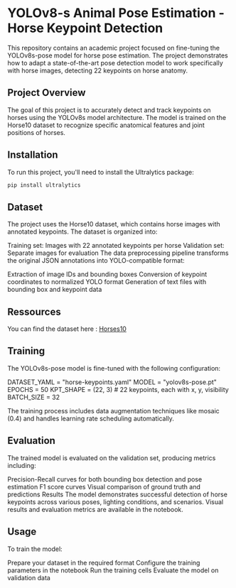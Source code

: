# YOLOv8-s Animal Pose Estimation - Horse Keypoint Detection

This repository contains an academic project focused on fine-tuning the YOLOv8s-pose model for horse pose estimation. The project demonstrates how to adapt a state-of-the-art pose detection model to work specifically with horse images, detecting 22 keypoints on horse anatomy.

## Project Overview

The goal of this project is to accurately detect and track keypoints on horses using the YOLOv8s model architecture. The model is trained on the Horse10 dataset to recognize specific anatomical features and joint positions of horses.

## Installation


To run this project, you'll need to install the Ultralytics package:

```bash
pip install ultralytics
```
## Dataset

The project uses the Horse10 dataset, which contains horse images with annotated keypoints. The dataset is organized into:

Training set: Images with 22 annotated keypoints per horse
Validation set: Separate images for evaluation
The data preprocessing pipeline transforms the original JSON annotations into YOLO-compatible format:

Extraction of image IDs and bounding boxes
Conversion of keypoint coordinates to normalized YOLO format
Generation of text files with bounding box and keypoint data
## Ressources 
You can find the dataset here : [Horses10](https://drive.google.com/drive/folders/1YfaYiLtecKTy9ckC8S8erU24_nlC4Xs5?usp=sharing)
## Training
The YOLOv8s-pose model is fine-tuned with the following configuration:

DATASET_YAML = "horse-keypoints.yaml"
MODEL = "yolov8s-pose.pt"
EPOCHS = 50
KPT_SHAPE = (22, 3)  # 22 keypoints, each with x, y, visibility
BATCH_SIZE = 32

The training process includes data augmentation techniques like mosaic (0.4) and handles learning rate scheduling automatically.

## Evaluation
The trained model is evaluated on the validation set, producing metrics including:

Precision-Recall curves for both bounding box detection and pose estimation
F1 score curves
Visual comparison of ground truth and predictions
Results
The model demonstrates successful detection of horse keypoints across various poses, lighting conditions, and scenarios. Visual results and evaluation metrics are available in the notebook.

## Usage
To train the model:

Prepare your dataset in the required format
Configure the training parameters in the notebook
Run the training cells
Evaluate the model on validation data
